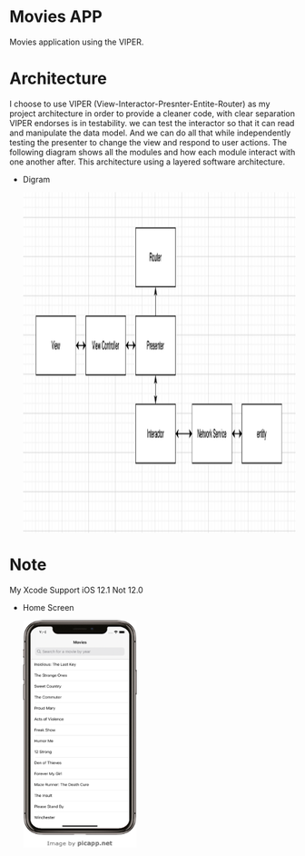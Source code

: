 # Movies APP
Movies application using the VIPER.
# Architecture
I choose to use VIPER (View-Interactor-Presnter-Entite-Router) as my project architecture in order to provide a cleaner code, with clear separation VIPER endorses is in testability. we can test the interactor so that it can read and manipulate the data model. And we can do all that while independently testing the presenter to change the view and respond to user actions. The following diagram shows all the modules and how each module interact with one another after. 
This architecture using a layered software architecture.

* Digram 

  <img align="center" width="1000" height="600" img src="digram.png">
  
  
# Note
My Xcode Support iOS 12.1 Not 12.0

* Home Screen

  <img align="left" width="200" height="400" img src="PicApp - Apple iPhone X.png">
